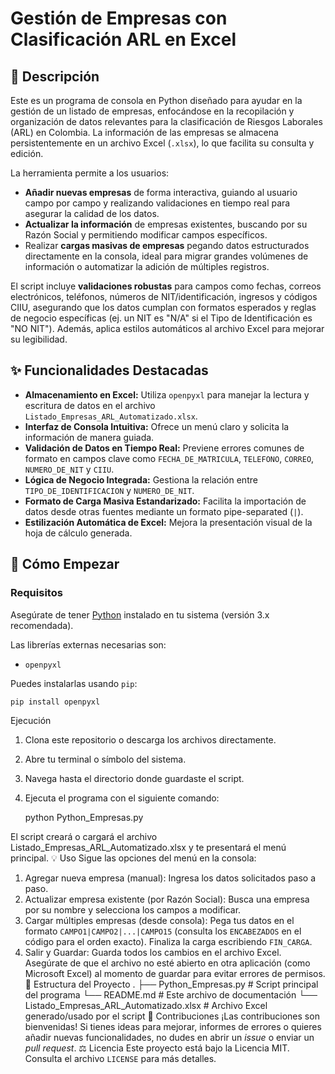 # Gestión de Empresas con Clasificación ARL en Excel

## 📝 Descripción

Este es un programa de consola en Python diseñado para ayudar en la gestión de un listado de empresas, enfocándose en la recopilación y organización de datos relevantes para la clasificación de Riesgos Laborales (ARL) en Colombia. La información de las empresas se almacena persistentemente en un archivo Excel (`.xlsx`), lo que facilita su consulta y edición.

La herramienta permite a los usuarios:

* **Añadir nuevas empresas** de forma interactiva, guiando al usuario campo por campo y realizando validaciones en tiempo real para asegurar la calidad de los datos.
* **Actualizar la información** de empresas existentes, buscando por su Razón Social y permitiendo modificar campos específicos.
* Realizar **cargas masivas de empresas** pegando datos estructurados directamente en la consola, ideal para migrar grandes volúmenes de información o automatizar la adición de múltiples registros.

El script incluye **validaciones robustas** para campos como fechas, correos electrónicos, teléfonos, números de NIT/identificación, ingresos y códigos CIIU, asegurando que los datos cumplan con formatos esperados y reglas de negocio específicas (ej. un NIT es "N/A" si el Tipo de Identificación es "NO NIT"). Además, aplica estilos automáticos al archivo Excel para mejorar su legibilidad.

## ✨ Funcionalidades Destacadas

* **Almacenamiento en Excel:** Utiliza `openpyxl` para manejar la lectura y escritura de datos en el archivo `Listado_Empresas_ARL_Automatizado.xlsx`.
* **Interfaz de Consola Intuitiva:** Ofrece un menú claro y solicita la información de manera guiada.
* **Validación de Datos en Tiempo Real:** Previene errores comunes de formato en campos clave como `FECHA_DE_MATRICULA`, `TELEFONO`, `CORREO`, `NUMERO_DE_NIT` y `CIIU`.
* **Lógica de Negocio Integrada:** Gestiona la relación entre `TIPO_DE_IDENTIFICACION` y `NUMERO_DE_NIT`.
* **Formato de Carga Masiva Estandarizado:** Facilita la importación de datos desde otras fuentes mediante un formato pipe-separated (`|`).
* **Estilización Automática de Excel:** Mejora la presentación visual de la hoja de cálculo generada.

## 🚀 Cómo Empezar

### Requisitos

Asegúrate de tener [Python](https://www.python.org/downloads/) instalado en tu sistema (versión 3.x recomendada).

Las librerías externas necesarias son:
* `openpyxl`

Puedes instalarlas usando `pip`:

`pip install openpyxl`

Ejecución
1.  Clona este repositorio o descarga los archivos directamente.
2.  Abre tu terminal o símbolo del sistema.
3.  Navega hasta el directorio donde guardaste el script.
4.  Ejecuta el programa con el siguiente comando:

    python Python_Empresas.py

El script creará o cargará el archivo Listado_Empresas_ARL_Automatizado.xlsx y te presentará el menú principal.
💡 Uso
Sigue las opciones del menú en la consola:

1.  Agregar nueva empresa (manual): Ingresa los datos solicitados paso a paso.
2.  Actualizar empresa existente (por Razón Social): Busca una empresa por su nombre y selecciona los campos a modificar.
3.  Cargar múltiples empresas (desde consola): Pega tus datos en el formato `CAMPO1|CAMPO2|...|CAMPO15` (consulta los `ENCABEZADOS` en el código para el orden exacto). Finaliza la carga escribiendo `FIN_CARGA`.
4.  Salir y Guardar: Guarda todos los cambios en el archivo Excel. Asegúrate de que el archivo no esté abierto en otra aplicación (como Microsoft Excel) al momento de guardar para evitar errores de permisos.
📁 Estructura del Proyecto
.
├── Python_Empresas.py       # Script principal del programa
└── README.md                # Este archivo de documentación
└── Listado_Empresas_ARL_Automatizado.xlsx # Archivo Excel generado/usado por el script
🤝 Contribuciones
¡Las contribuciones son bienvenidas! Si tienes ideas para mejorar, informes de errores o quieres añadir nuevas funcionalidades, no dudes en abrir un *issue* o enviar un *pull request*.
⚖️ Licencia
Este proyecto está bajo la Licencia MIT. Consulta el archivo `LICENSE` para más detalles.

